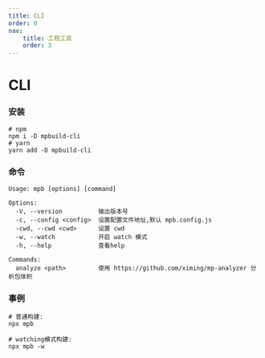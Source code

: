 ```yaml
---
title: CLI
order: 0
nav:
    title: 工程工具
    order: 3
---
```


# CLI

### 安装

```shell
# npm
npm i -D mpbuild-cli
# yarn
yarn add -D mpbuild-cli
```

### 命令

```shell
Usage: mpb [options] [command]

Options:
  -V, --version          输出版本号
  -c, --config <config>  设置配置文件地址,默认 mpb.config.js
  -cwd, --cwd <cwd>      设置 cwd
  -w, --watch            开启 watch 模式
  -h, --help             查看help

Commands:
  analyze <path>         使用 https://github.com/ximing/mp-analyzer 分析包体积
```

### 事例

```shell
# 普通构建:
npx mpb

# watching模式构建:
npx mpb -w
```
